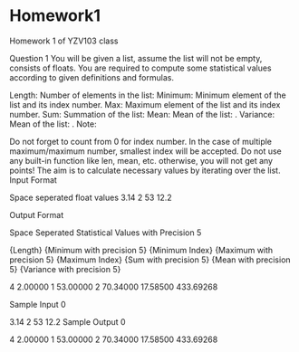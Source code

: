 # Homework1
Homework 1 of YZV103 class

Question 1
You will be given a list, assume the list will not be empty, consists of floats. You are required to compute some statistical values according to given definitions and formulas.

Length: Number of elements in the list: 
Minimum: Minimum element of the list and its index number.
Max: Maximum element of the list and its index number.
Sum: Summation of the list: 
Mean: Mean of the list: .
Variance: Mean of the list: .
Note:

Do not forget to count from 0 for index number.
In the case of multiple maximum/maximum number, smallest index will be accepted.
Do not use any built-in function like len, mean, etc. otherwise, you will not get any points! The aim is to calculate necessary values by iterating over the list.
Input Format

Space seperated float values 3.14 2 53 12.2

Output Format

Space Seperated Statistical Values with Precision 5

{Length} {Minimum with precision 5} {Minimum Index} {Maximum with precision 5} {Maximum Index} {Sum with precision 5} {Mean with precision 5} {Variance with precision 5}

4 2.00000 1 53.00000 2 70.34000 17.58500 433.69268

Sample Input 0

3.14 2 53 12.2
Sample Output 0

4 2.00000 1 53.00000 2 70.34000 17.58500 433.69268
